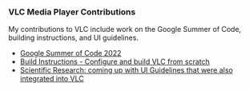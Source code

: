 ### VLC Media Player Contributions

My contributions to VLC include work on the Google Summer of Code, building instructions, and UI guidelines.

* [Google Summer of Code 2022](https://github.com/LeonVitanos/vlc-GSoC-2022-Report)
* [Build Instructions - Configure and build VLC from scratch](https://github.com/LeonVitanos/vlc-build-instructions)
* [Scientific Research: coming up with UI Guidelines that were also integrated into VLC](https://github.com/LeonVitanos/vlc-guidelines)

<!--
**LeonVitanos/LeonVitanos** is a ✨ _special_ ✨ repository because its `README.md` (this file) appears on your GitHub profile.

Here are some ideas to get you started:

- 🔭 I’m currently working on ...
- 🌱 I’m currently learning ...
- 👯 I’m looking to collaborate on ...
- 🤔 I’m looking for help with ...
- 💬 Ask me about ...
- 📫 How to reach me: ...
- 😄 Pronouns: ...
- ⚡ Fun fact: ...
-->
